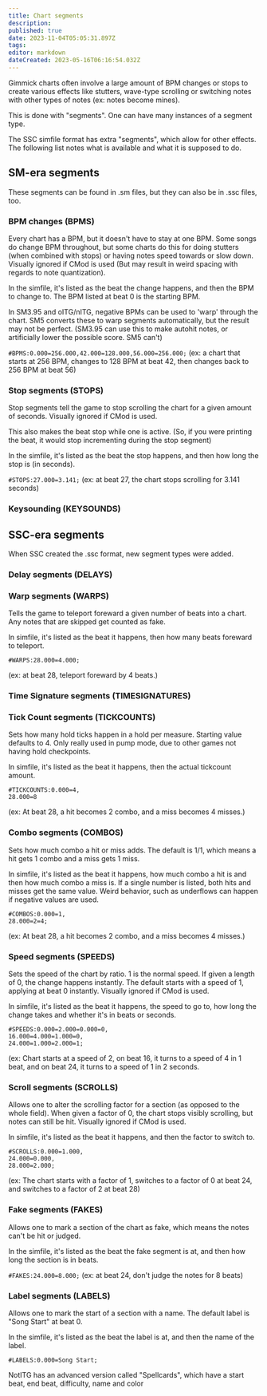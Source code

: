```yaml
---
title: Chart segments
description: 
published: true
date: 2023-11-04T05:05:31.897Z
tags: 
editor: markdown
dateCreated: 2023-05-16T06:16:54.032Z
---
```


Gimmick charts often involve a large amount of BPM changes or stops to create various effects like stutters, wave-type scrolling or switching notes with other types of notes (ex: notes become mines).

This is done with "segments". One can have many instances of a segment type.

The SSC simfile format has extra "segments", which allow for other effects. The following list notes what is available and what it is supposed to do.

## SM-era segments

These segments can be found in .sm files, but they can also be in .ssc files, too.

### BPM changes (BPMS)

Every chart has a BPM, but it doesn't have to stay at one BPM. Some songs do change BPM throughout, but some charts do this for doing stutters (when combined with stops) or having notes speed towards or slow down. Visually ignored if CMod is used (But may result in weird spacing with regards to note quantization).

In the simfile, it's listed as the beat the change happens, and then the BPM to change to. The BPM listed at beat 0 is the starting BPM.

In SM3.95 and oITG/nITG, negative BPMs can be used to 'warp' through the chart. SM5 converts these to warp segments automatically, but the result may not be perfect. (SM3.95 can use this to make autohit notes, or artificially lower the possible score. SM5 can't)

`#BPMS:0.000=256.000,42.000=128.000,56.000=256.000;`
(ex: a chart that starts at 256 BPM, changes to 128 BPM at beat 42, then changes back to 256 BPM at beat 56)

### Stop segments (STOPS)

Stop segments tell the game to stop scrolling the chart for a given amount of seconds. Visually ignored if CMod is used.

This also makes the beat stop while one is active. (So, if you were printing the beat, it would stop incrementing during the stop segment)

In the simfile, it's listed as the beat the stop happens, and then how long the stop is (in seconds).

<!-- TODO: I think negative stops are a thing in oITG/SM3.95, what does it do??? What does SM5 do with it??? -->

`#STOPS:27.000=3.141;`
(ex: at beat 27, the chart stops scrolling for 3.141 seconds)

### Keysounding (KEYSOUNDS)

<!-- TODO: How does this even work -->

## SSC-era segments

When SSC created the .ssc format, new segment types were added.

### Delay segments (DELAYS)

<!-- TODO: How does this even work -->

### Warp segments (WARPS)

Tells the game to teleport foreward a given number of beats into a chart. Any notes that are skipped get counted as fake.

In simfile, it's listed as the beat it happens, then how many beats foreward to teleport.

```
#WARPS:28.000=4.000;
```
(ex: at beat 28, teleport foreward by 4 beats.)

### Time Signature segments (TIMESIGNATURES)

<!-- TODO: How does this even work -->

### Tick Count segments (TICKCOUNTS)

<!-- TODO: How does this even work -->
Sets how many hold ticks happen in a hold per measure. <!--TODO: Or was it per beat?--> Starting value defaults to 4. Only really used in pump mode, due to other games not having hold checkpoints.

In simfile, it's listed as the beat it happens, then the actual tickcount amount.

```
#TICKCOUNTS:0.000=4,
28.000=8
```
(ex: At beat 28, a hit becomes 2 combo, and a miss becomes 4 misses.)

### Combo segments (COMBOS)

Sets how much combo a hit or miss adds. The default is 1/1, which means a hit gets 1 combo and a miss gets 1 miss.

In simfile, it's listed as the beat it happens, how much combo a hit is and then how much combo a miss is. If a single number is listed, both hits and misses get the same value. Weird behavior, such as underflows can happen if negative values are used.

```
#COMBOS:0.000=1,
28.000=2=4;
```
(ex: At beat 28, a hit becomes 2 combo, and a miss becomes 4 misses.)

### Speed segments (SPEEDS)

Sets the speed of the chart by ratio. 1 is the normal speed. If given a length of 0, the change happens instantly. The default starts with a speed of 1, applying at beat 0 instantly. Visually ignored if CMod is used.

In simfile, it's listed as the beat it happens, the speed to go to, how long the change takes and whether it's in beats or seconds.

```
#SPEEDS:0.000=2.000=0.000=0,
16.000=4.000=1.000=0,
24.000=1.000=2.000=1;
```
(ex: Chart starts at a speed of 2, on beat 16, it turns to a speed of 4 in 1 beat, and on beat 24, it turns to a speed of 1 in 2 seconds.

### Scroll segments (SCROLLS)

Allows one to alter the scrolling factor for a section (as opposed to the whole field). When given a factor of 0, the chart stops visibly scrolling, but notes can still be hit. Visually ignored if CMod is used.

In simfile, it's listed as the beat it happens, and then the factor to switch to.
```
#SCROLLS:0.000=1.000,
24.000=0.000,
28.000=2.000;
```
(ex: The chart starts with a factor of 1, switches to a factor of 0 at beat 24, and switches to a factor of 2 at beat 28)

### Fake segments (FAKES)

Allows one to mark a section of the chart as fake, which means the notes can't be hit or judged.

In the simfile, it's listed as the beat the fake segment is at, and then how long the section is in beats.

`#FAKES:24.000=8.000;`
(ex: at beat 24, don't judge the notes for 8 beats)

### Label segments (LABELS)

Allows one to mark the start of a section with a name. The default label is "Song Start" at beat 0.

In the simfile, it's listed as the beat the label is at, and then the name of the label.

`#LABELS:0.000=Song Start;`

NotITG has an advanced version called "Spellcards", which have a start beat, end beat, difficulty, name and color
